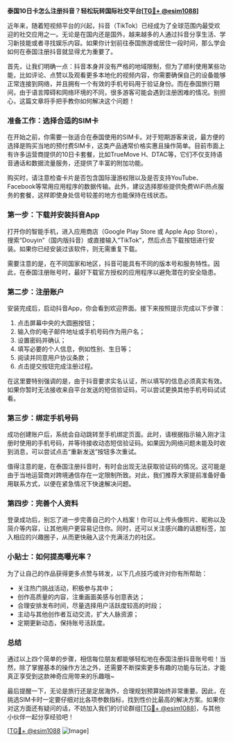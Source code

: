 **泰国10日卡怎么注册抖音？轻松玩转国际社交平台[[TG💪+ @esim1088](https://t.me/s/esim1088)]**

近年来，随着短视频平台的兴起，抖音（TikTok）已经成为了全球范围内最受欢迎的社交应用之一。无论是在国内还是国外，越来越多的人通过抖音分享生活、学习新技能或者寻找娱乐内容。如果你计划前往泰国旅游或居住一段时间，那么学会如何在泰国注册抖音就显得尤为重要了。

首先，让我们明确一点：抖音本身并没有严格的地域限制，但为了顺利使用某些功能，比如评论、点赞以及观看更多本地化的视频内容，你需要确保自己的设备能够正常连接到网络，并且拥有一个有效的手机号码用于验证身份。而在泰国旅行期间，由于语言障碍和网络环境的不同，很多游客可能会遇到注册困难的情况。别担心，这篇文章将手把手教你如何解决这个问题！

### 准备工作：选择合适的SIM卡

在开始之前，你需要一张适合在泰国使用的SIM卡。对于短期游客来说，最方便的选择是购买当地的预付费SIM卡，这类产品通常价格实惠且操作简单。目前市面上有许多运营商提供的10日卡套餐，比如TrueMove H、DTAC等，它们不仅支持语音通话和数据流量服务，还提供了丰富的附加功能。

购买时，请注意检查卡片是否包含国际漫游权限以及是否支持YouTube、Facebook等常用应用程序的数据传输。此外，建议选择那些提供免费WiFi热点服务的套餐，这样即使身处信号较差的地方也能保持在线状态。

### 第一步：下载并安装抖音App

打开你的智能手机，进入应用商店（Google Play Store 或 Apple App Store），搜索“Douyin”（国内版抖音）或直接输入“TikTok”，然后点击下载按钮进行安装。如果你已经安装过该软件，则无需重复下载。

需要注意的是，在不同国家和地区，抖音可能具有不同的版本号和服务特性。因此，在泰国注册账号时，最好下载官方授权的应用程序以避免潜在的安全隐患。

### 第二步：注册账户

安装完成后，启动抖音App，你会看到欢迎界面。接下来按照提示完成以下步骤：

1. 点击屏幕中央的大圆圈按钮；
2. 输入你的电子邮件地址或手机号码作为用户名；
3. 设置密码并确认；
4. 填写必要的个人信息，例如性别、生日等；
5. 阅读并同意用户协议条款；
6. 点击提交按钮完成注册过程。

在这里要特别强调的是，由于抖音要求实名认证，所以填写的信息必须真实有效。如果你暂时无法接收来自平台发送的短信验证码，可以尝试更换其他手机号码试试看。

### 第三步：绑定手机号码

成功创建账户后，系统会自动跳转至手机绑定页面。此时，请根据指示输入刚才注册时使用的手机号码，并等待接收动态短信验证码。如果因为网络问题未能及时收到消息，可以尝试点击“重新发送”按钮多次重试。

值得注意的是，在泰国注册抖音时，有时会出现无法获取验证码的情况。这可能是由于当地运营商对跨境通信存在一定限制所致。对此，我们推荐大家提前准备好备用联系方式，以便在紧急情况下快速解决问题。

### 第四步：完善个人资料

登录成功后，别忘了进一步完善自己的个人档案！你可以上传头像照片、昵称以及简介等内容，让其他用户更容易记住你。同时，还可以关注感兴趣的话题标签，加入相应的兴趣圈子，从而更快融入这个充满活力的社区。

### 小贴士：如何提高曝光率？

为了让自己的作品获得更多点赞与转发，以下几点技巧或许对你有所帮助：
- 关注热门挑战活动，积极参与其中；
- 创作高质量的内容，注重画面美感与创意表达；
- 合理安排发布时间，尽量选择用户活跃度较高的时段；
- 主动与其他创作者互动交流，扩大人脉资源；
- 定期更新动态，保持账号活跃度。

### 总结

通过以上四个简单的步骤，相信每位朋友都能够轻松地在泰国注册抖音账号啦！当然，除了掌握基本的操作方法之外，还需要不断探索更多有趣的功能与玩法，才能真正享受到这款神奇应用带来的乐趣哦~

最后提醒一下，无论是旅行还是定居海外，合理规划预算始终非常重要。因此，在挑选SIM卡时一定要仔细对比各项参数指标，找到性价比最高的解决方案。如果你对这方面还有疑问的话，不妨加入我们的讨论群组[[TG💪+ @esim1088](https://t.me/s/esim1088)]，与其他小伙伴一起分享经验吧！

[[TG💪+ @esim1088](https://t.me/s/esim1088) ![Image](https://i.postimg.cc/4NQfJmqS/Snipaste-2025-05-13-00-14-12.png)]